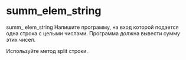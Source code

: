 # summ_elem_string
summ_ elem_string
Напишите программу, на вход которой подается одна строка с целыми числами. Программа должна вывести сумму этих чисел.

Используйте метод split строки.
